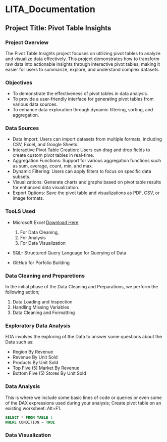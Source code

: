 # LITA_Documentation

## Project Title: Pivot Table Insights

### Project Overview
The Pivot Table Insights project focuses on utilizing pivot tables to analyze and visualize data effectively. This project demonstrates how to transform raw data into actionable insights through interactive pivot tables, making it easier for users to summarize, explore, and understand complex datasets.

### Objectives
- To demonstrate the effectiveness of pivot tables in data analysis.
- To provide a user-friendly interface for generating pivot tables from various data sources.
- To enhance data exploration through dynamic filtering, sorting, and aggregation.

### Data Sources
- Data Import: Users can import datasets from multiple formats, including CSV, Excel, and Google Sheets.
- Interactive Pivot Table Creation: Users can drag and drop fields to create custom pivot tables in real-time.
- Aggregation Functions: Support for various aggregation functions such as sum, average, count, min, and max.
- Dynamic Filtering: Users can apply filters to focus on specific data subsets.
- Visualizations: Generate charts and graphs based on pivot table results for enhanced data visualization.
- Export Options: Save the pivot table and visualizations as PDF, CSV, or image formats.

### TooLS Used

- Microsoft Excel [Download Here](../../Documents/Copy%20of%20Pivot_Tables_File(1).xlsx)
  1. For Data Cleaning,
  2. For Analysis
  3. For Data Visualization

- SQL- Structured Query Language for Querying of Data
- GitHub for Porfolio Building

### Data Cleaning and Preparetions

In the initial phase of the Data Cleaning and Preparations, we perform the following action;
1. Data Loading and Inspection
2. Handling Missing Variables
3. Data Cleaning and Formatting

### Exploratory Data Analysis

  EDA involves the exploring of the Data to answer some questions about the Data 
  such as:
- Region By Revenue
- Revenue By Unit Sold
- Products By Unit Sold
- Top Five (5) Market By Revenue
- Bottom Five (5) Stores By Unit Sold

### Data Analysis
 
  This is where we include some basic lines of code or queries or even some of the DAX expressions used during your analysis;
Create pivot table on an existing worksheet: Alt+F1.
  ```SQL
  SELECT * FROM TABLE 1
  WHERE CONDITION = TRUE
  ```
  ### Data Visualization

